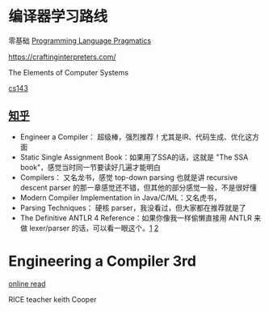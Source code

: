 # 编译器学习路线
零基础 [Programming Language Pragmatics](https://cntransgroup.github.io/programming_language_pragmatics_4th/)

https://craftinginterpreters.com/

The Elements of Computer Systems

[cs143](https://web.stanford.edu/class/cs143/)


## [知乎](https://www.zhihu.com/question/315313590)


- Engineer a Compiler： 超级棒，强烈推荐！尤其是IR、代码生成、优化这方面
- Static Single Assignment Book：如果用了SSA的话，这就是 "The SSA book"，感觉当时同一节要读好几遍才能明白
- Compilers： 又名龙书，感觉 top-down parsing 也就是讲 recursive descent parser 的那一章感觉还不错，但其他的部分感觉一般，不是很好懂
- Modern Compiler Implementation in Java/C/ML：又名虎书，
- Parsing Techniques： 硬核 parser，我没看过，但大家都在推荐就是了
- The Definitive ANTLR 4 Reference：如果你像我一样偷懒直接用 ANTLR 来做 lexer/parser 的话，可以看一眼这个。[1](https://abcdabcd987.com/notes-on-antlr4/) [2](https://abcdabcd987.com/using-antlr4/)




# Engineering a Compiler 3rd

[online read](https://cntransgroup.github.io/EngineeringACompiler/)

RICE teacher keith Cooper